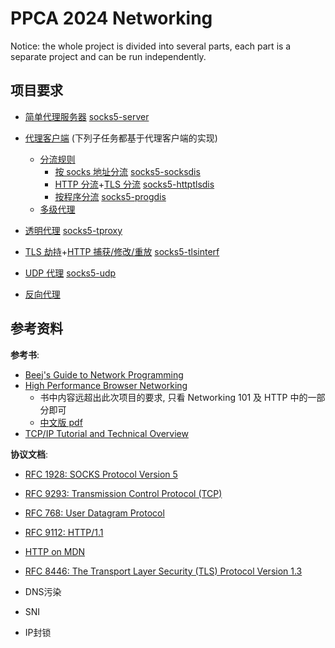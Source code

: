 # PPCA 2024 Networking

Notice: the whole project is divided into 
several parts, each part is a separate project
and can be run independently.

## 项目要求

- [简单代理服务器](base.md) [socks5-server](socks5-server)
- [代理客户端](client.md) (下列子任务都基于代理客户端的实现)
  - [分流规则](rules.md)
    - [按 socks 地址分流](rules-ip.md) [socks5-socksdis](socks5-socksdis)
    - [HTTP 分流](rules-http.md)+[TLS 分流](rules-tls.md)  [socks5-httptlsdis](socks5-httptlsdis)
    - [按程序分流](rules-program.md) [socks5-progdis](socks5-progdis)
  - [多级代理](chain.md)
- [透明代理](tun.md) [socks5-tproxy](socks5-tproxy)
- [TLS 劫持](tls.md)+[HTTP 捕获/修改/重放](replay.md) [socks5-tlsinterf](socks5-tleinterf)

- [UDP 代理](udp.md) [socks5-udp](socks5-udp)
- [反向代理](reverse.md)

## 参考资料

**参考书**:

- [Beej's Guide to Network Programming](https://beej.us/guide/bgnet/)
- [High Performance Browser Networking](https://hpbn.co/)
  - 书中内容远超出此次项目的要求, 只看 Networking 101 及 HTTP 中的一部分即可
  - [中文版 pdf](https://jbox.sjtu.edu.cn/l/O1voXQ)
- [TCP/IP Tutorial and Technical Overview](https://www.redbooks.ibm.com/redbooks/pdfs/gg243376.pdf)

**协议文档**:

- [RFC 1928: SOCKS Protocol Version 5](https://www.rfc-editor.org/rfc/rfc1928)
- [RFC 9293: Transmission Control Protocol (TCP)](https://www.rfc-editor.org/rfc/rfc9293)
- [RFC 768: User Datagram Protocol](https://www.rfc-editor.org/rfc/rfc768)
- [RFC 9112: HTTP/1.1](https://www.rfc-editor.org/rfc/rfc9112.html)
- [HTTP on MDN](https://developer.mozilla.org/en-US/docs/Web/HTTP)
- [RFC 8446: The Transport Layer Security (TLS) Protocol Version 1.3](https://www.rfc-editor.org/rfc/rfc8446)

- DNS污染
- SNI
- IP封锁